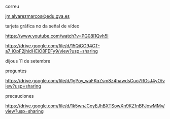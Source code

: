 correu 

jm.alvarezmarcos@edu.gva.es


tarjeta gráfica no da señal de vídeo

https://www.youtube.com/watch?v=PG08l1Qvh5I


https://drive.google.com/file/d/15QiGG94GT-a7_iOpF2jhidHEiO8FEFy9/view?usp=sharing



dijous 11 de setembre

preguntes

https://drive.google.com/file/d/1gPoy_waFKqZsm8z4hawdsCuo7RGsJ4yO/view?usp=sharing


precauciones

https://drive.google.com/file/d/1k5wnJCoyEJhBXTSowXn9KZfnBFJowMMv/view?usp=sharing

